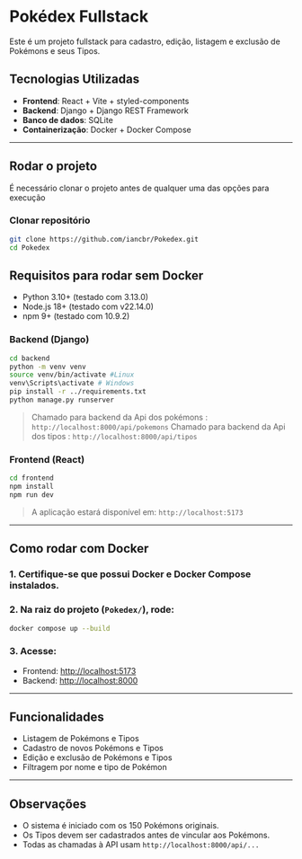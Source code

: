 # Pokédex Fullstack

Este é um projeto fullstack para cadastro, edição, listagem e exclusão de Pokémons e seus Tipos.

## Tecnologias Utilizadas

* **Frontend**: React + Vite + styled-components
* **Backend**: Django + Django REST Framework
* **Banco de dados**: SQLite
* **Containerização**: Docker + Docker Compose


---
## Rodar o projeto
É necessário clonar o projeto antes de qualquer uma das opções para execução

### Clonar repositório 

```bash
git clone https://github.com/iancbr/Pokedex.git
cd Pokedex

```
## Requisitos para rodar sem Docker

* Python 3.10+ (testado com 3.13.0)
* Node.js 18+ (testado com v22.14.0)
* npm 9+ (testado com 10.9.2)


### Backend (Django)

```bash
cd backend
python -m venv venv
source venv/bin/activate #Linux
venv\Scripts\activate # Windows
pip install -r ../requirements.txt
python manage.py runserver
```

>Chamado para backend da Api dos pokémons : `http://localhost:8000/api/pokemons`
>Chamado para backend da Api dos tipos : `http://localhost:8000/api/tipos`

### Frontend (React)

```bash
cd frontend
npm install
npm run dev
```

> A aplicação estará disponível em: `http://localhost:5173`

---

## Como rodar com Docker

### 1. Certifique-se que possui Docker e Docker Compose instalados.

### 2. Na raiz do projeto (`Pokedex/`), rode:

```bash
docker compose up --build
```

### 3. Acesse:

* Frontend: [http://localhost:5173](http://localhost:5173)
* Backend: [http://localhost:8000](http://localhost:8000)

---

## Funcionalidades

* Listagem de Pokémons e Tipos
* Cadastro de novos Pokémons e Tipos
* Edição e exclusão de Pokémons e Tipos
* Filtragem por nome e tipo de Pokémon

---

## Observações

* O sistema é iniciado com os 150 Pokémons originais.
* Os Tipos devem ser cadastrados antes de vincular aos Pokémons.
* Todas as chamadas à API usam `http://localhost:8000/api/...`


